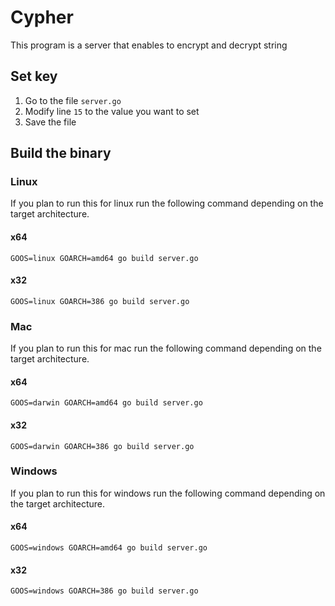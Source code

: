 # Cypher

This program is a server that enables to encrypt and decrypt string

## Set key

1. Go to the file `server.go`
2. Modify line `15` to the value you want to set
3. Save the file

## Build the binary

### Linux
If you plan to run this for linux run the following command depending 
on the target architecture.

#### x64
`GOOS=linux GOARCH=amd64 go build server.go`

#### x32
`GOOS=linux GOARCH=386 go build server.go`

### Mac
If you plan to run this for mac run the following command depending 
on the target architecture.

#### x64
`GOOS=darwin GOARCH=amd64 go build server.go`

#### x32
`GOOS=darwin GOARCH=386 go build server.go`

### Windows
If you plan to run this for windows run the following command depending 
on the target architecture.

#### x64
`GOOS=windows GOARCH=amd64 go build server.go`

#### x32
`GOOS=windows GOARCH=386 go build server.go`